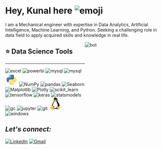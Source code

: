 # Hey, Kunal here <img src="https://media.tenor.com/Duk1hRXLi38AAAAi/long-livethe-blob-eyes-rolling.gif" width="50" height="50" alt="emoji"/>

I am a Mechanical engineer with expertise in Data Analytics, Artificial Intelligence, Machine Learning, and Python. Seeking a challenging role in data field to apply acquired skills and knowledge in real life.

<img align="right" src="https://media.tenor.com/CigpzapemsoAAAAi/hi-robot.gif" width="250" height="300" alt="bot"/>

## :star: Data Science Tools
***
<p align="left"> 
   <img src="https://upload.wikimedia.org/wikipedia/commons/thumb/7/73/Microsoft_Excel_2013-2019_logo.svg/1200px-Microsoft_Excel_2013-2019_logo.svg.png" width="40" height="40" alt="excel"/>

  <img src="https://static.wikia.nocookie.net/logopedia/images/8/8c/Kisspng-power-bi-business-intelligence-microsoft-azure-mic-office-365-d-nieuwe-cloud-omgeving-dynamics-on-5be7b365088c80.991032501541911397035.png/revision/latest?cb=20200213050332" width="40" height="40" alt="powerbi"/>

  <img src="https://www.svgrepo.com/show/303229/microsoft-sql-server-logo.svg" width="40" height="40" alt="mysql"/>

  <img src="https://logowik.com/content/uploads/images/mysql8604.logowik.com.webp" width="40" height="40" alt="mysql"/>

 <img src="https://raw.githubusercontent.com/devicons/devicon/master/icons/python/python-original.svg" width="40" height="40" alt="python"/>

  <img src="https://seeklogo.com/images/N/numpy-logo-479C24EC79-seeklogo.com.png" width="40" height="40" alt="NumPy"/>

  <img src="https://upload.wikimedia.org/wikipedia/commons/thumb/2/22/Pandas_mark.svg/1200px-Pandas_mark.svg.png" width="40" height="40" alt="pandas"/>

  <img src="https://i1.wp.com/cmdlinetips.com/wp-content/uploads/2020/09/Seaborn_logo.png?resize=234%2C246&ssl=1" width="40" height="40" alt="Seaborn"/>

  <img src="https://upload.wikimedia.org/wikipedia/commons/thumb/0/01/Created_with_Matplotlib-logo.svg/2048px-Created_with_Matplotlib-logo.svg.png" width="40" height="40" alt="Matplotlib"/> 

  <img src="https://cdn.icon-icons.com/icons2/2699/PNG/512/plot_ly_logo_icon_168902.png" width="40" height="40" alt="Plotly"/>

  <img src="https://upload.wikimedia.org/wikipedia/commons/0/05/Scikit_learn_logo_small.svg" width="50" height="50" alt="scikit_learn"/>

  <img src="https://www.vectorlogo.zone/logos/tensorflow/tensorflow-icon.svg" width="40" height="40" alt="tensorflow"/>

  <img src="https://upload.wikimedia.org/wikipedia/commons/thumb/a/ae/Keras_logo.svg/2048px-Keras_logo.svg.png" width="40" height="40" alt="keras"/>

  <img src="https://www.statsmodels.org/stable/_images/statsmodels-logo-v2-no-text.svg" width="30" height="40" alt="statsmodels"/>

  <img src="https://upload.wikimedia.org/wikipedia/commons/thumb/d/d0/Google_Colaboratory_SVG_Logo.svg/1280px-Google_Colaboratory_SVG_Logo.svg.png" width="50" height="40" alt="gc"/>

  <img src="https://www.svgrepo.com/show/373718/jupyter.svg" width="40" height="40" alt="jupyter"/>

  <img src="https://www.vectorlogo.zone/logos/git-scm/git-scm-icon.svg" width="40" height="40" alt="git"/>

  <img src="https://raw.githubusercontent.com/devicons/devicon/master/icons/linux/linux-original.svg" width="40" height="40" alt="linux"/>

  <img src="https://www.svgrepo.com/show/303223/microsoft-windows-22-logo.svg" width="40" height="35" alt="windows"/>
</p>

## ***Let's connect:*** 
[![LinkedIn](https://img.shields.io/badge/linkedin-%230077B5.svg?style=for-the-badge&logo=linkedin&logoColor=white)](https://www.linkedin.com/in/kunalgarodi)
[![Gmail](https://img.shields.io/badge/Gmail-D14836?style=for-the-badge&logo=gmail&logoColor=white)](mailto:kunalgarodi29@gmail.com)
